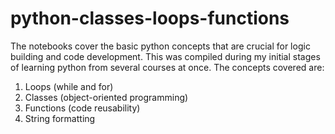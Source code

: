 # python-classes-loops-functions

The notebooks cover the basic python concepts that are crucial for logic building and code development. This was compiled during my initial stages of learning python from several courses at once. The concepts covered are:
1) Loops (while and for)
2) Classes (object-oriented programming)
3) Functions (code reusability)
4) String formatting
